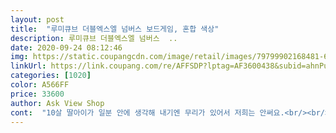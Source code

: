 ```yaml
---
layout: post 
title:  "루미큐브 더블엑스엘 넘버스 보드게임, 혼합 색상" 
description: 루미큐브 더블엑스엘 넘버스  ..
date: 2020-09-24 08:12:46 
img: https://static.coupangcdn.com/image/retail/images/79799902168481-6bb02fe5-3169-4bf5-abbb-86fbffdd793a.jpg 
linkUrl: https://link.coupang.com/re/AFFSDP?lptag=AF3600438&subid=ahnPublicAsk&pageKey=45010467&itemId=161040157&vendorItemId=3379427716&traceid=V0-113-76d2c13b5307a84b 
categories: [1020] 
color: A566FF 
price: 33600 
author: Ask View Shop 
cont:  "10살 딸아이가 일분 안에 생각해 내기엔 무리가 있어서 저희는 안써요.<br/><br/>10살,13살 딸둘과 셋이 첫날 새벽 세시까지 했어요;;;<br/>게임준비 시간이 좀더 걸리는거죠!!<br/>계속 한판만 더 한판만 더ㅠㅠ 이거 완전 도박이네요ㅋㅋㅋ<br/>골드박스에 떡하니그래서 냉큼 질렀어요ㅋㅋㅋ<br/>구성품.<br/><br/>그 다음날도 엄마 루미큐브하자<br/>그런데 다큰 성인들끼리하면 일분 안에도 끝나기 때문에<br/>그리고 개방형이라서 타일갯수나 배치등이 노출되니 그게 싫으신분들은 폐쇄형받침대인 셀렉트나 클레식으로 가세요<br/>근데 묘하게 셀렉트의 타일보다 가벼움이 느껴져요<br/>기나긴 겨울방학<br/>네번하면 한시간이 후딱 지나가더라구요.<br/><br/>다음 차례가 하려면 모래시계가 다 내려가야 시작 할 수 있으니<br/>로켓배송으로 슝 날라오자마자 뜯어서 시작.<br/><br/>루미큐브 셀렉트버전으로만 했었는데요.<br/><br/>루비큐브 계속 눈여겨 보고 있었는데<br/>모래시계 <br/> - 사이즈 7.<br/>52 총 1개<br/>모래시계는 일분 짜리에요.<br/><br/>박스 <br/> - 사이즈 3326.<br/>5<br/>받침대지지대가 쉽게 부러지더라구요.<br/><br/>배송은 로켓와우로 아주 빨랐구요!<br/>설명서 <br/> - 영문판,한글판 각 1장씩<br/>셀렉트가 부주의하면 받침대가 넘어져서 타일이 노출되고<br/>셀렉트타일이  좋아서 똑같은타일인 알토로 봤었는데<br/>셀렉트타일이 조금더 묵직한느낌?? 크기는 같고요<br/>숫자도 크고 거치대에 지지대가 없어서 망가질일 없을거같아 선택했습니다 할머니랑도 할수있을거 같아요 숫자도 큼직하고 좋습니다 반쪽자리 빈상자가 하나있던데 왜 있는지는 모르겠네요<br/>쓰던 셀렉트는 동생주고 안쓰러지는 개방형받침대로 갈아타려고 보다가<br/>아이친구가 여행때 트래블을 가져왔는데 작고 눈이아파서 어른은 할수가 없었어요<br/>엄마인 저는 밥 루미큐브 밥 루미큐브 하루가 참;;;ㅋㅋㅋ<br/>완전 강추에요!!<br/>이거다 하고 구매했습니다.<br/><br/>이미 여러개 있는데 새로운걸 하고 싶어해서<br/>일인 일 모래시계를 써야 매끄럽게 진행이 된다고 하더라구요.<br/><br/>재밌을거 같아요 많이파세요<br/>저는 나름 만족합니다<br/>좋네요 깨끗하고 다있어요<br/>주머니 <br/> - 사이즈 2718 총 1개<br/>주머니가 없었음 타일을 하나하나 뒤집어 놓고 시작해야되니<br/>주머니는 쓸모가 있을까? 라고 생각했지만 괜히 있는게 아니네요.<br/><br/>주머니랑 타일상자 들어있고 숫자도 더 큰 더블엑스엘(XXL)도 있길래<br/>지금껏 산 보드 게임중 젤 좋아하네요.<br/><br/>지지대만 판매하기는 하지만 한쌍에 2000원이나 하니까(배송료별도) 별루에요.<br/>.<br/><br/>집에서 아이들과 놀아줄땐 보드게임만한게 없더라구요.<br/><br/>타일 <br/> - 사이즈 3.<br/>72.<br/>6 총 106개 (113까지 숫자당 8개씩,조커 2개)<br/>타일 받침대 <br/> - 사이즈 2510 총 4개<br/>타일 받침대는 지지대 없는거라 침대 위에서 해도 절대 안흔들려요.<br/><br/>타일은 두껍고 커서 잃어 버릴 일은 없을 것 같아요.<br/><br/>한게임 하는데 평균 15분 걸리니<br/>" 
---
```

